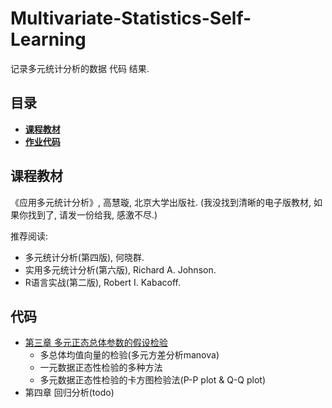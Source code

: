 # Multivariate-Statistics-Self-Learning

记录多元统计分析的数据 代码 结果.

## 目录
* [**课程教材**](#课程教材)
* [**作业代码**](#作业代码)


## 课程教材
《应用多元统计分析》, 高慧璇, 北京大学出版社.
(我没找到清晰的电子版教材, 如果你找到了, 请发一份给我, 感激不尽.)

推荐阅读:
* 多元统计分析(第四版), 何晓群.
* 实用多元统计分析(第六版), Richard A. Johnson.
* R语言实战(第二版), Robert I. Kabacoff.

## 代码
* [第三章 多元正态总体参数的假设检验](/chapter3) 
    * 多总体均值向量的检验(多元方差分析manova)
    * 一元数据正态性检验的多种方法
    * 多元数据正态性检验的卡方图检验法(P-P plot & Q-Q plot)
* 第四章 回归分析(todo)
